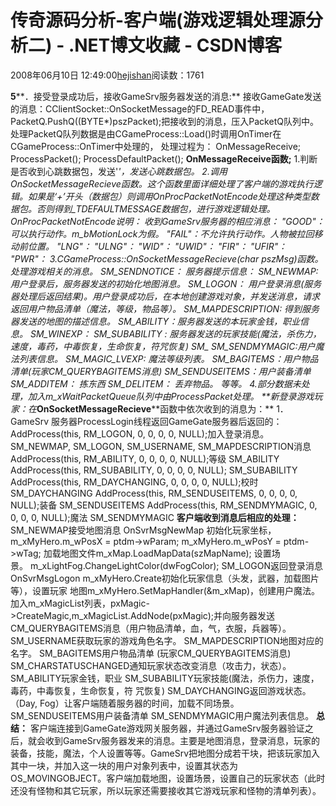 
# 传奇源码分析-客户端(游戏逻辑处理源分析二)  - .NET博文收藏 - CSDN博客


2008年06月10日 12:49:00[hejishan](https://me.csdn.net/hejishan)阅读数：1761


**5****．接受登录成功后，接收GameSrv服务器发送的消息:**
接收GameGate发送的消息：CClientSocket::OnSocketMessage的FD_READ事件中，PacketQ.PushQ((BYTE*)pszPacket);把接收到的消息，压入PacketQ队列中。处理PacketQ队列数据是由CGameProcess::Load()时调用OnTimer在CGameProcess::OnTimer中处理的，
处理过程为：
OnMessageReceive;
ProcessPacket();
ProcessDefaultPacket();
**OnMessageReceive****函数****;**
1.判断是否收到心跳数据包，发送'*'，发送心跳数据包。
2.调用OnSocketMessageRecieve函数。这个函数里面详细处理了客户端的游戏执行逻辑。如果是‘+’开头（数据包）则调用OnProcPacketNotEncode处理这种类型数据包。否则得到_TDEFAULTMESSAGE数据包，进行游戏逻辑处理。
OnProcPacketNotEncode说明：
收到GameSrv服务器的相应消息：
"GOOD"：可以执行动作。m_bMotionLock为假。
"FAIL"：不允许执行动作。人物被拉回移动前位置。
"LNG"：
"ULNG"：
"WID"：
"UWID"：
"FIR"：
"UFIR"：
"PWR"：
3.CGameProcess::OnSocketMessageRecieve(char *pszMsg)函数。处理游戏相关的消息。
SM_SENDNOTICE： 服务器提示信息：
SM_NEWMAP: 用户登录后，服务器发送的初始化地图消息。
SM_LOGON： 用户登录消息(服务器处理后返回结果)。用户登录成功后，在本地创建游戏对象，并发送消息，请求返回用户物品清单（魔法，等级，物品等）。
SM_MAPDESCRIPTION: 得到服务器发送的地图的描述信息。
SM_ABILITY：服务器发送的本玩家金钱，职业信息。
SM_WINEXP：
SM_SUBABILITY : 服务器发送的玩家技能(魔法，杀伤力，速度，毒药，中毒恢复，生命恢复，符咒恢复)
SM_ SM_SENDMYMAGIC:用户魔法列表信息。
SM_MAGIC_LVEXP: 魔法等级列表。
SM_BAGITEMS：用户物品清单(玩家CM_QUERYBAGITEMS消息)
SM_SENDUSEITEMS：用户装备清单
SM_ADDITEM： 拣东西
SM_DELITEM： 丢弃物品。
等等。
4.部分数据未处理，加入m_xWaitPacketQueue队列中由ProcessPacket处理。
**新登录游戏玩家：在****OnSocketMessageRecieve****函数中依次收到的消息为：**
1．GameSrv 服务器ProcessLogin线程返回GameGate服务器后返回的：
AddProcess(this, RM_LOGON, 0, 0, 0, 0, NULL);加入登录消息。
SM_NEWMAP, SM_LOGON, SM_USERNAME, SM_MAPDESCRIPTION消息
AddProcess(this, RM_ABILITY, 0, 0, 0, 0, NULL);等级
SM_ABILITY
AddProcess(this, RM_SUBABILITY, 0, 0, 0, 0, NULL);
SM_SUBABILITY
AddProcess(this, RM_DAYCHANGING, 0, 0, 0, 0, NULL);校时
SM_DAYCHANGING
AddProcess(this, RM_SENDUSEITEMS, 0, 0, 0, 0, NULL);装备
SM_SENDUSEITEMS
AddProcess(this, RM_SENDMYMAGIC, 0, 0, 0, 0, NULL);魔法
SM_SENDMYMAGIC
**客户端收到消息后相应的处理：**
SM_NEWMAP接受地图消息 OnSvrMsgNewMap
初始化玩家坐标，m_xMyHero.m_wPosX = ptdm->wParam;
m_xMyHero.m_wPosY = ptdm->wTag;
加载地图文件m_xMap.LoadMapData(szMapName);
设置场景。 m_xLightFog.ChangeLightColor(dwFogColor);
SM_LOGON返回登录消息 OnSvrMsgLogon
m_xMyHero.Create初始化玩家信息（头发，武器，加载图片等），设置玩家
地图m_xMyHero.SetMapHandler(&m_xMap)，创建用户魔法。加入m_xMagicList列表，pxMagic->CreateMagic,m_xMagicList.AddNode(pxMagic);并向服务器发送CM_QUERYBAGITEMS消息（用户物品清单，血，气，衣服，兵器等）。
SM_USERNAME获取玩家的游戏角色名字。
SM_MAPDESCRIPTION地图对应的名字。
SM_BAGITEMS用户物品清单 (玩家CM_QUERYBAGITEMS消息)
SM_CHARSTATUSCHANGED通知玩家状态改变消息（攻击力，状态）。
SM_ABILITY玩家金钱，职业
SM_SUBABILITY玩家技能(魔法，杀伤力，速度，毒药，中毒恢复，生命恢复，符
咒恢复)
SM_DAYCHANGING返回游戏状态。（Day, Fog）让客户端随着服务器的时间，加载不同场景。
SM_SENDUSEITEMS用户装备清单
SM_SENDMYMAGIC用户魔法列表信息。
**总结：**
客户端连接到GameGate游戏网关服务器，并通过GameSrv服务器验证之后，就会收到GameSrv服务器发来的消息。主要是地图消息，登录消息，玩家的装备，技能，魔法，个人设置等等。GameSrv把地图分成若干块，把该玩家加入其中一块，并加入这一块的用户对象列表中，设置其状态为OS_MOVINGOBJECT。客户端加载地图，设置场景，设置自己的玩家状态（此时还没有怪物和其它玩家，所以玩家还需要接收其它游戏玩家和怪物的清单列表）。




